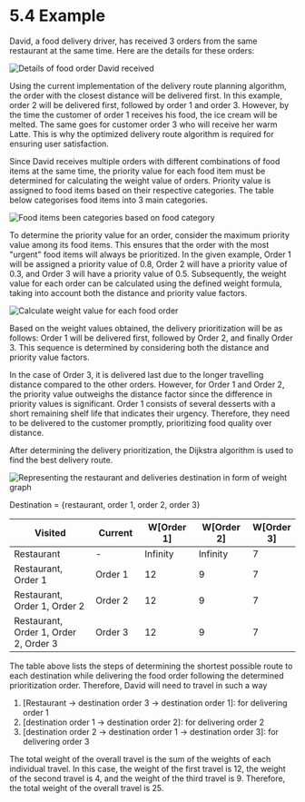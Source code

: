 # 5.4 Example

David, a food delivery driver, has received 3 orders from the same restaurant at the same time. Here are the details for these orders:

![Details of food order David received](https://github.com/chewzzz1014/CSC4202-Project/assets/92832451/82b8d9b1-06b0-47b0-9889-0fdb9fb10f3f)

Using the current implementation of the delivery route planning algorithm, the order with the closest distance will be delivered first. In this example, order 2 will be delivered first, followed by order 1 and order 3. However, by the time the customer of order 1 receives his food, the ice cream will be melted. The same goes for customer order 3 who will receive her warm Latte. This is why the optimized delivery route algorithm is required for ensuring user satisfaction.

Since David receives multiple orders with different combinations of food items at the same time, the priority value for each food item must be determined for calculating the weight value of orders. Priority value is assigned to food items based on their respective categories. The table below categorises food items into 3 main categories.

![Food items been categories based on food category](https://github.com/chewzzz1014/CSC4202-Project/assets/92832451/703ce078-3cb1-4544-963e-9c0b01fb35fd)

To determine the priority value for an order, consider the maximum priority value among its food items. This ensures that the order with the most "urgent" food items will always be prioritized. In the given example, Order 1 will be assigned a priority value of 0.8, Order 2 will have a priority value of 0.3, and Order 3 will have a priority value of 0.5. Subsequently, the weight value for each order can be calculated using the defined weight formula, taking into account both the distance and priority value factors.

![Calculate weight value for each food order](https://github.com/chewzzz1014/CSC4202-Project/assets/92832451/dfb1c6c8-03e9-4f3b-8b37-bfbc4be0b3a2)

Based on the weight values obtained, the delivery prioritization will be as follows: Order 1 will be delivered first, followed by Order 2, and finally Order 3. This sequence is determined by considering both the distance and priority value factors.

In the case of Order 3, it is delivered last due to the longer travelling distance compared to the other orders. However, for Order 1 and Order 2, the priority value outweighs the distance factor since the difference in priority values is significant. Order 1 consists of several desserts with a short remaining shelf life that indicates their urgency. Therefore, they need to be delivered to the customer promptly, prioritizing food quality over distance.

After determining the delivery prioritization, the Dijkstra algorithm is used to find the best delivery route.

![Representing the restaurant and deliveries destination in form of weight graph](https://github.com/chewzzz1014/CSC4202-Project/assets/92832451/26f0193e-b92c-4f93-be58-fb4c644b71f5)

Destination = {restaurant, order 1, order 2, order 3}

<table><thead><tr><th width="268">Visited</th><th width="106">Current</th><th width="119">W[Order 1]</th><th width="118">W[Order 2]</th><th>W[Order 3]</th></tr></thead><tbody><tr><td>Restaurant</td><td>-</td><td>Infinity</td><td>Infinity</td><td>7</td></tr><tr><td>Restaurant, Order 1</td><td>Order 1</td><td>12</td><td>9</td><td>7</td></tr><tr><td>Restaurant, Order 1, Order 2</td><td>Order 2</td><td>12</td><td>9</td><td>7</td></tr><tr><td>Restaurant, Order 1, Order 2, Order 3</td><td>Order 3</td><td>12</td><td>9</td><td>7</td></tr></tbody></table>

The table above lists the steps of determining the shortest possible route to each destination while delivering the food order following the determined prioritization order. Therefore, David will need to travel in such a way

1. \[Restaurant -> destination order 3 -> destination order 1]: for delivering order 1
2. \[destination order 1 -> destination order 2]: for delivering order 2
3. \[destination order 2 -> destination order 1 -> destination order 3]: for delivering order 3

The total weight of the overall travel is the sum of the weights of each individual travel. In this case, the weight of the first travel is 12, the weight of the second travel is 4, and the weight of the third travel is 9. Therefore, the total weight of the overall travel is 25.
